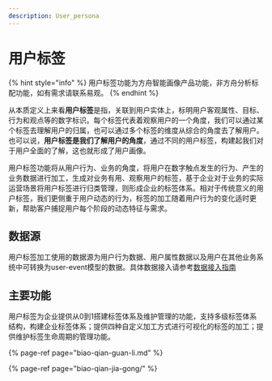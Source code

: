 ```yaml
---
description: User_persona
---
```


# 用户标签

{% hint style="info" %}
用户标签功能为方舟智能画像产品功能，非方舟分析标配功能，如有需求请联系易观。
{% endhint %}

  从本质定义上来看**用户标签**是指，关联到用户实体上，标明用户客观属性、目标、行为和观点等的数字标识。每个标签代表着观察用户的一个角度，我们可以通过某个标签去理解用户的归属，也可以通过多个标签的维度从综合的角度去了解用户。也可以说，**用户标签是我们了解用户的角度**，通过不同的用户标签，构建起我们对于用户全面的了解，这也就形成了用户画像。

  用户标签功能将从用户行为、业务的角度，将用户在数字触点发生的行为、产生的业务数据进行加工，生成对业务有用、观察用户的标签，基于企业对于业务的实际运营场景将用户标签进行归类管理，则形成企业的标签体系。相对于传统意义的用户标签，我们更侧重于用户动态的行为，标签的加工随着用户行为的变化适时更新，帮助客户捕捉用户每个阶段的动态特征与需求。



## 数据源

用户标签加工使用的数据源为用户行为数据、用户属性数据以及用户在其他业务系统中可转换为user-event模型的数据。具体数据接入请参考[数据接入指南](https://app.gitbook.com/@analysys/s/ark/integration/prepare/@drafts)

## 主要功能

用户标签为企业提供从0到1搭建标签体系及维护管理的功能，支持多级标签体系结构，构建企业标签体系；提供四种自定义加工方式进行可视化的标签的加工；提供维护标签生命周期的管理功能。

{% page-ref page="biao-qian-guan-li.md" %}

{% page-ref page="biao-qian-jia-gong/" %}



